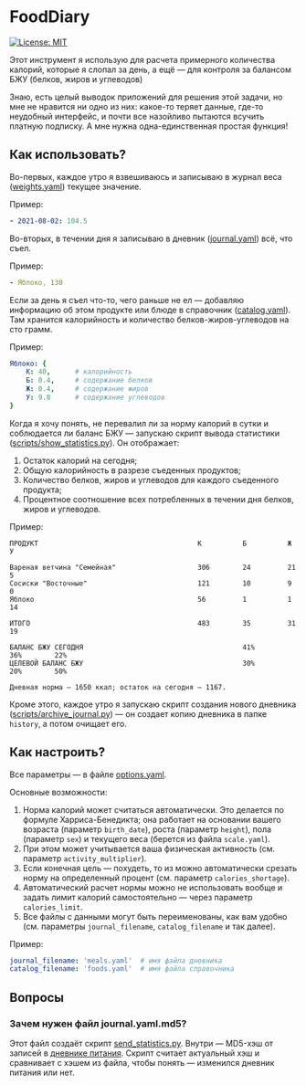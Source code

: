 # FoodDiary

[![License: MIT](https://img.shields.io/badge/License-MIT-yellow.svg)](https://opensource.org/licenses/MIT)

Этот инструмент я использую для расчета примерного количества калорий, которые я слопал за день, а ещё — для контроля за балансом БЖУ (белков, жиров и углеводов)

Знаю, есть целый выводок приложений для решения этой задачи, но мне не нравится ни одно из них: какое-то теряет данные, где-то неудобный интерфейс, и почти все назойливо пытаются всучить платную подписку. А мне нужна одна-единственная простая функция!

## Как использовать? 

Во-первых, каждое утро я взвешиваюсь и записываю в журнал веса ([weights.yaml](weights.yaml)) текущее значение.

Пример:

```yaml
- 2021-08-02: 104.5
```

Во-вторых, в течении дня я записываю в дневник ([journal.yaml](journal.yaml)) всё, что съел.

Пример:

```yaml
- Яблоко, 130
```

Если за день я съел что-то, чего раньше не ел — добавляю информацию об этом продукте или блюде в справочник ([catalog.yaml](catalog.yaml)). Там хранится калорийность и количество белков-жиров-углеводов на сто грамм.

Пример:

```yaml
Яблоко: {
    К: 40,      # калорийность
    Б: 0.4,     # содержание белков
    Ж: 0.4,     # содержание жиров
    У: 9.8      # содержание углеводов
}
```

Когда я хочу понять, не перевалил ли за норму калорий в сутки и соблюдается ли баланс БЖУ — запускаю скрипт вывода статистики ([scripts/show_statistics.py](scripts/show_statistics.py)). Он отображает:

1. Остаток калорий на сегодня;
2. Общую калорийность в разрезе съеденных продуктов;
3. Количество белков, жиров и углеводов для каждого съеденного продукта;
4. Процентное соотношение всех потребленных в течении дня белков, жиров и углеводов.

Пример:

```
ПРОДУКТ                                       К          Б          Ж          У         

Вареная ветчина "Семейная"                    306        24         21         5         
Сосиски "Восточные"                           121        10         9          0         
Яблоко                                        56         1          1          14        

ИТОГО                                         483        35         31         19        

БАЛАНС БЖУ СЕГОДНЯ                                       41%        36%        22%       
ЦЕЛЕВОЙ БАЛАНС БЖУ                                       30%        20%        50%       

Дневная норма — 1650 ккал; остаток на сегодня — 1167.
```

Кроме этого, каждое утро я запускаю скрипт создания нового дневника ([scripts/archive_journal.py](scripts/archive_journal.py)) — он создает копию дневника в папке `history`, а потом очищает его.

## Как настроить? 

Все параметры — в файле [options.yaml](options.yaml). 

Основные возможности:

1. Норма калорий может считаться автоматически. Это делается по формуле Харриса-Бенедикта; она работает на основании вашего возраста (параметр `birth_date`), роста (параметр `height`), пола (параметр `sex`) и текущего веса (берется из файла `scale.yaml`).
2. При этом может учитывается ваша физическая активность (см. параметр `activity_multiplier`).
3. Если конечная цель — похудеть, то из можно автоматически срезать норму на определенный процент (см. параметр `calories_shortage`).
4. Автоматический расчет нормы можно не использовать вообще и задать лимит калорий самостоятельно — через параметр `calories_limit`.
5. Все файлы с данными могут быть переименованы, как вам удобно (см. параметры `journal_filename`, `catalog_filename` и так далее).

Пример:

```yaml
journal_filename: 'meals.yaml'  # имя файла дневника
catalog_filename: 'foods.yaml'  # имя файла справочника
```

## Вопросы

### Зачем нужен файл journal.yaml.md5?

Этот файл создаёт скрипт [send_statistics.py](scripts/send_statistics.py). Внутри — MD5-хэш от записей в [дневнике питания](journal.yaml). Скрипт считает актуальный хэш и сравнивает с хэшем из файла, чтобы понять — изменился дневник питания или нет.